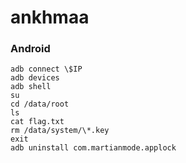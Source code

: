 # ankhmaa

### Android

```
adb connect \$IP
adb devices
adb shell
su
cd /data/root
ls
cat flag.txt
rm /data/system/\*.key
exit
adb uninstall com.martianmode.applock
```
